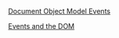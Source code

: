 ﻿[Document Object Model Events](http://www.w3.org/TR/DOM-Level-2-Events/events.html#Events-EventTarget)

[Events and the DOM](https://developer.mozilla.org/en-US/docs/Web/API/Document_Object_Model/Events)

